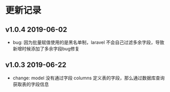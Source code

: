 更新记录
=======

v1.0.4 2019-06-02
-----------------

- bug: 因为批量赋值使用的是黑名单制，laravel 不会自己过滤多余字段，导致新增时候添加了多余字段bug修复

v1.0.3 2019-06-22
-----------------

- change: model 没有通过字段 columns 定义表的字段，那么通过数据库查询获取表的字段信息